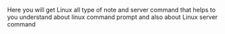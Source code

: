 Here you will get Linux all type of note and server command that helps to you understand about linux command prompt and also about Linux server command
